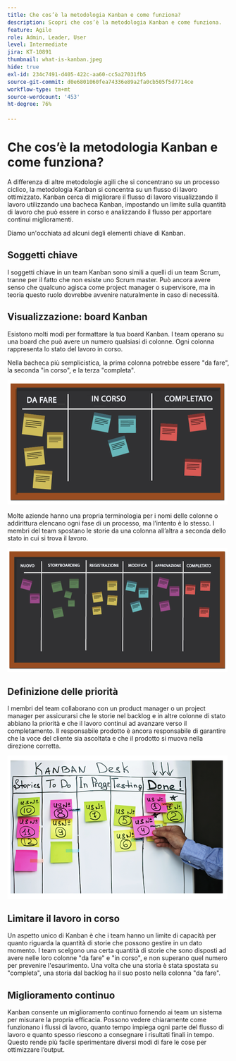 ```yaml
---
title: Che cos’è la metodologia Kanban e come funziona?
description: Scopri che cos’è la metodologia Kanban e come funziona.
feature: Agile
role: Admin, Leader, User
level: Intermediate
jira: KT-10891
thumbnail: what-is-kanban.jpeg
hide: true
exl-id: 234c7491-d405-422c-aa60-cc5a27031fb5
source-git-commit: d0e6801060fea74336e89a2fa0cb505f5d7714ce
workflow-type: tm+mt
source-wordcount: '453'
ht-degree: 76%

---
```


# Che cos’è la metodologia Kanban e come funziona?

A differenza di altre metodologie agili che si concentrano su un processo ciclico, la metodologia Kanban si concentra su un flusso di lavoro ottimizzato. Kanban cerca di migliorare il flusso di lavoro visualizzando il lavoro utilizzando una bacheca Kanban, impostando un limite sulla quantità di lavoro che può essere in corso e analizzando il flusso per apportare continui miglioramenti.


Diamo un&#39;occhiata ad alcuni degli elementi chiave di Kanban.



## Soggetti chiave

I soggetti chiave in un team Kanban sono simili a quelli di un team Scrum, tranne per il fatto che non esiste uno Scrum master. Può ancora avere senso che qualcuno agisca come project manager o supervisore, ma in teoria questo ruolo dovrebbe avvenire naturalmente in caso di necessità.

## Visualizzazione: board Kanban

Esistono molti modi per formattare la tua board Kanban. I team operano su una board che può avere un numero qualsiasi di colonne. Ogni colonna rappresenta lo stato del lavoro in corso.

Nella bacheca più semplicistica, la prima colonna potrebbe essere &quot;da fare&quot;, la seconda &quot;in corso&quot;, e la terza &quot;completa&quot;.

![Lavagna e appunti](assets/agile4-01.png)

Molte aziende hanno una propria terminologia per i nomi delle colonne o addirittura elencano ogni fase di un processo, ma l’intento è lo stesso. I membri del team spostano le storie da una colonna all’altra a seconda dello stato in cui si trova il lavoro.

![Lavagna e appunti](assets/agile4-02.png)

## Definizione delle priorità

I membri del team collaborano con un product manager o un project manager per assicurarsi che le storie nel backlog e in altre colonne di stato abbiano la priorità e che il lavoro continui ad avanzare verso il completamento. Il responsabile prodotto è ancora responsabile di garantire che la voce del cliente sia ascoltata e che il prodotto si muova nella direzione corretta.

![Lavagna Kanban](assets/agile4-03.png)

## Limitare il lavoro in corso

Un aspetto unico di Kanban è che i team hanno un limite di capacità per quanto riguarda la quantità di storie che possono gestire in un dato momento. I team scelgono una certa quantità di storie che sono disposti ad avere nelle loro colonne &quot;da fare&quot; e &quot;in corso&quot;, e non superano quel numero per prevenire l&#39;esaurimento. Una volta che una storia è stata spostata su &quot;completa&quot;, una storia dal backlog ha il suo posto nella colonna &quot;da fare&quot;.

## Miglioramento continuo

Kanban consente un miglioramento continuo fornendo ai team un sistema per misurare la propria efficacia. Possono vedere chiaramente come funzionano i flussi di lavoro, quanto tempo impiega ogni parte del flusso di lavoro e quanto spesso riescono a consegnare i risultati finali in tempo. Questo rende più facile sperimentare diversi modi di fare le cose per ottimizzare l’output.
